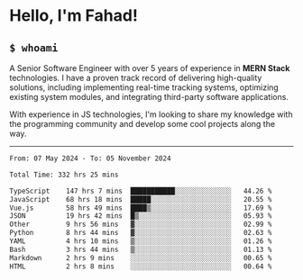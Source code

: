<h1>Hello, I'm Fahad!</h1>

<h2><code>$ whoami</code></h2>

A Senior Software Engineer with over 5 years of experience in **MERN Stack** technologies. I have a proven track record of delivering high-quality solutions, including implementing real-time tracking systems, optimizing existing system modules, and integrating third-party software applications.

With experience in JS technologies, I'm looking to share my knowledge with the programming community and develop some cool projects along the way.

---

<!--START_SECTION:waka-->

```txt
From: 07 May 2024 - To: 05 November 2024

Total Time: 332 hrs 25 mins

TypeScript    147 hrs 7 mins  ███████████░░░░░░░░░░░░░░   44.26 %
JavaScript    68 hrs 18 mins  █████░░░░░░░░░░░░░░░░░░░░   20.55 %
Vue.js        58 hrs 49 mins  ████▒░░░░░░░░░░░░░░░░░░░░   17.69 %
JSON          19 hrs 42 mins  █▒░░░░░░░░░░░░░░░░░░░░░░░   05.93 %
Other         9 hrs 56 mins   ▓░░░░░░░░░░░░░░░░░░░░░░░░   02.99 %
Python        8 hrs 44 mins   ▓░░░░░░░░░░░░░░░░░░░░░░░░   02.63 %
YAML          4 hrs 10 mins   ▒░░░░░░░░░░░░░░░░░░░░░░░░   01.26 %
Bash          3 hrs 44 mins   ▒░░░░░░░░░░░░░░░░░░░░░░░░   01.13 %
Markdown      2 hrs 9 mins    ░░░░░░░░░░░░░░░░░░░░░░░░░   00.65 %
HTML          2 hrs 8 mins    ░░░░░░░░░░░░░░░░░░░░░░░░░   00.64 %
```

<!--END_SECTION:waka-->

<!--
**heyFahad/heyFahad** is a ✨ _special_ ✨ repository because its `README.md` (this file) appears on your GitHub profile.

Here are some ideas to get you started:

- 🔭 I’m currently working on ...
- 🌱 I’m currently learning ...
- 👯 I’m looking to collaborate on ...
- 🤔 I’m looking for help with ...
- 💬 Ask me about ...
- 📫 How to reach me: ...
- 😄 Pronouns: ...
- ⚡ Fun fact: ...
-->
